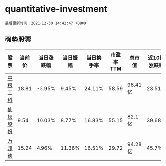 # quantitative-investment

`最后更新时间：2021-12-30 14:42:47 +0800`

## 强势股票

|股票|当前价|当日涨跌幅|当日振幅|当日换手率|市盈率TTM|总市值|近10日涨跌幅|
|----|----|----|----|----|----|----|----|
|[中粮工科](https://xueqiu.com/S/SZ301058)|18.81|-5.95%|9.45%|24.11%|58.59|96.41亿|23.51%|
|[仙坛股份](https://xueqiu.com/S/SZ002746)|9.54|10.03%|8.77%|16.83%|55.15|82.1亿|39.68%|
|[万邦德](https://xueqiu.com/S/SZ002082)|15.24|4.96%|11.36%|16.51%|29.72|94.28亿|45.7%|
